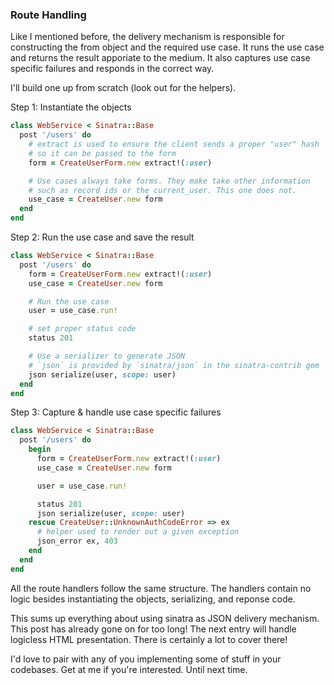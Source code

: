 

### Route Handling

Like I mentioned before, the delivery mechanism is responsible for
constructing the from object and the required use case. It runs the
use case and returns the result apporiate to the medium. It also
captures use case specific failures and responds in the correct way.

I'll build one up from scratch (look out for the helpers).

Step 1: Instantiate the objects

```ruby
class WebService < Sinatra::Base
  post '/users' do
    # extract is used to ensure the client sends a proper "user" hash
    # so it can be passed to the form
    form = CreateUserForm.new extract!(:user)

    # Use cases always take forms. They make take other information
    # such as record ids or the current_user. This one does not.
    use_case = CreateUser.new form
  end
end
```

Step 2: Run the use case and save the result

```ruby
class WebService < Sinatra::Base
  post '/users' do
    form = CreateUserForm.new extract!(:user)
    use_case = CreateUser.new form

    # Run the use case
    user = use_case.run!

    # set proper status code
    status 201

    # Use a serializer to generate JSON
    # `json` is provided by `sinatra/json` in the sinatra-contrib gem
    json serialize(user, scope: user)
  end
end
```

Step 3: Capture & handle use case specific failures

```ruby
class WebService < Sinatra::Base
  post '/users' do
    begin
      form = CreateUserForm.new extract!(:user)
      use_case = CreateUser.new form

      user = use_case.run!

      status 201
      json serialize(user, scope: user)
    rescue CreateUser::UnknownAuthCodeError => ex
      # helper used to render out a given exception
      json_error ex, 403
    end
  end
end
```

All the route handlers follow the same structure. The handlers contain
no logic besides instantiating the objects, serializing, and reponse
code.

This sums up everything about using sinatra as JSON delivery
mechanism. This post has already gone on for too long! The next entry
will handle logicless HTML presentation. There is certainly a lot to
cover there! 

I'd love to pair with any of you implementing some of stuff in your
codebases. Get at me if you're interested. Until next time.
